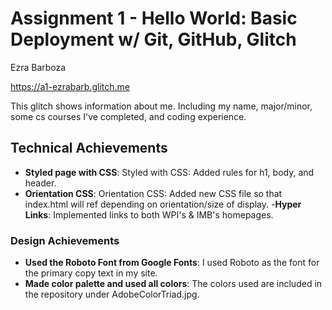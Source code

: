 Assignment 1 - Hello World: Basic Deployment w/ Git, GitHub, Glitch
===

Ezra Barboza

https://a1-ezrabarb.glitch.me

This glitch shows  information about me. Including my name, major/minor, some cs courses I've completed, and coding experience.

## Technical Achievements
- **Styled page with CSS**: Styled with CSS: Added rules for h1, body, and header. 
- **Orientation CSS**: Orientation CSS: Added new CSS file so that index.html will ref depending on orientation/size of display.
-**Hyper Links**: Implemented links to both WPI's & IMB's homepages.

### Design Achievements
- **Used the Roboto Font from Google Fonts**: I used Roboto as the font for the primary copy text in my site.
- **Made color palette and used all colors**: The colors used are included in the repository under AdobeColorTriad.jpg. 
